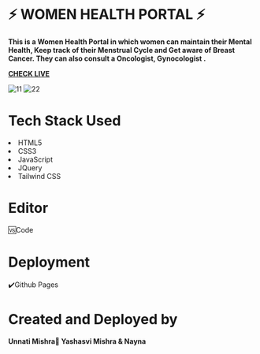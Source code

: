 #  ⚡ WOMEN HEALTH PORTAL ⚡

<b>This is a Women Health Portal in which women can maintain their Mental Health, Keep track of their Menstrual Cycle and Get aware of Breast Cancer. They can also consult a Oncologist, Gynocologist .</b>
<br>

<b><a href="https://codesbyunnati.github.io/Women_health_portal/">CHECK LIVE</a></b>
<br>



<img src="https://i.ibb.co/s3WHXVJ/11.png" alt="11" border="0">
<img src="https://i.ibb.co/SRztYrj/22.png" alt="22" border="0">
<br>



<h1>Tech Stack Used</h1>
<li>HTML5</li>
<li>CSS3</li>
<li>JavaScript</li>
<li>JQuery</li>
<li>Tailwind CSS</li>



<h1>Editor</h1>
🆚Code

<h1>Deployment</h1>✔️Github Pages

<h1>Created and Deployed by</h1>
  <b>Unnati Mishra🙎 Yashasvi Mishra & Nayna </b>
  <br><br>


